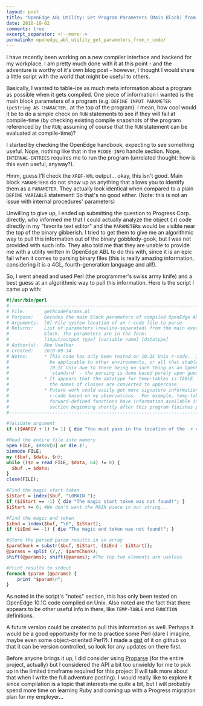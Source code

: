 ```yaml
---
layout: post
title: "OpenEdge ABL Utility: Get Program Parameters (Main Block) from R-code"
date: 2010-10-02
comments: true
excerpt_separator: <!--more-->
permalink: openedge_abl_utility_get_parameters_from_r_code/
---
```


I have recently been working on a new compiler interface and backend for my
workplace. I am pretty much done with it at this point - and the adventure
is worthy of it's own blog post - however, I thought I would share a little
script with the world that might be useful to others.

Basically, I wanted to table-ize as much meta information about a program as
possible when it gets compiled.  One piece of information I wanted is the main
block parameters of a program (e.g. `DEFINE INPUT PARAMETER ipcString AS
CHARACTER.` at the top of the program).  I mean, how cool would it be to do a
simple check on `RUN` statements to see if they will fail at compile-time (by
checking existing compile snapshots of the program referenced by the `RUN`;
assuming of course that the `RUN` statement can be evaluated at compile-time)?

<!--more-->

I started by checking the OpenEdge handbook, expecting to see something useful.
Nope, nothing like that in the `RCODE-INFO` handle section.  Nope,
`INTERNAL-ENTRIES` requires me to run the program (unrelated thought: how is
this even useful, anyway?).

Hmm, guess I'll check the `XREF-XML` output... okay, this isn't good.  Main
block `PARAMETER`s do not show up as anything that allows you to identify them
as a `PARAMETER`.  They actually look identical when compared to a plain
`DEFINE VARIABLE` statement! So that's no good either.  (Note: this is not an
issue with internal procedures' parameters)

Unwilling to give up, I ended up submitting the question to Progress Corp.
directly, who informed me that I could actually analyze the object (.r) code
directly in my "favorite text editor" and the `PARAMETER`s would be visible
near the top of the binary gibberish. I tried to get them to give me an
algorithmic way to pull this information out of the binary gobbledy-gook, but I
was not provided with such info. They also told me that they are unable to
provide me with a utility written in OpenEdge ABL to do this with, since it is
an epic fail when it comes to parsing binary files (this is really amazing
information, considering it is a 4GL, fourth-generation language and all!).

So, I went ahead and used Perl (the programmer's swiss army knife) and a best
guess at an algorithmic way to pull this information.  Here is the script I
came up with:

```perl
#!/usr/bin/perl
#-------------------------------------------------------------------------------
# File:       getRcodeParams.pl
# Purpose:    Decodes the main block parameters of compiled OpenEdge ABL r-code.
# Arguments:  [0] File system location of an r-code file to parse
# Returns:    List of parameters (newline-separated) from the main execution
#             block. The parameters are in the form:
#             [input/output type] [variable name] [datatype]
# Author(s):  Abe Voelker
# Created:    2010-09-14
# Notes:      * This code has only been tested on 10.1C Unix r-code.  It may not
#               be applicable to other environments, or all that stable even on
#               10.1C Unix due to there being no such thing as an OpenEdge ABL
#               'standard' - the parsing is done based purely upon guesswork.
#             * It appears that the datatype for temp-tables is TABLE.  Also,
#               the names of classes are converted to uppercase.
#             * Future work could easily get more signature information from the
#               r-code based on my observations.  For example, temp-table and
#               forward-defined functions have information available in the
#               section beginning shortly after this program finishes parsing...
#-------------------------------------------------------------------------------

#Validate argument
if (($#ARGV + 1) != 1) { die "You must pass in the location of the .r code to parse!"; }

#Read the entire file into memory
open FILE, $ARGV[0] or die $!;
binmode FILE;
my ($buf, $data, $n);
while (($n = read FILE, $data, 64) != 0) {
  $buf .= $data;
}
close(FILE);

#Find the magic start token
$iStart = index($buf, "\0MAIN ");
if ($iStart == -1) { die "The magic start token was not found!"; }
$iStart += 6; #We don't want the MAIN piece in our string...

#Find the magic end token
$iEnd = index($buf, "\0", $iStart);
if ($iEnd == -1) { die "The magic end token was not found!"; }

#Store the parsed param results in an array
$parmChunk = substr($buf, $iStart, ($iEnd - $iStart));
@params = split (/,/, $parmChunk);
shift(@params); shift(@params); #The top two elements are useless

#Print results to stdout
foreach $param (@params) {
    print "$param\n";
}
```

As noted in the script's "notes" section, this has only been tested on OpenEdge
10.1C code compiled on Unix. Also noted are the fact that there appears to be
other useful info in there, like `TEMP-TABLE` and `FUNCTION` definitions.

A future version could be created to pull this information as well. Perhaps it
would be a good opportunity for me to practice some Perl (dare I imagine, maybe
even some object-oriented Perl?). I made a
<a href="http://gist.github.com/581127">gist</a> of it on github so that it can
be version controlled, so look for any updates on there first.

Before anyone brings it up, I did consider using
<a href="http://www.joanju.com/proparse/">Proparse</a> (for the entire
project, actually) but I considered the API a bit too unwieldy for me to pick
up in the limited timeframe required for this project (I will talk more about
that when I write the full adventure posting). I would really like to explore
it since compilation is a topic that interests me quite a bit, but I will
probably spend more time on learning Ruby and coming up with a Progress
migration plan for my employer...

